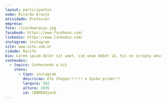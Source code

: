 ```yaml
---
layout: participantes
nome: Ricardo Araujo
atividade: Professor
empresa: 
foto: ricardoaraujo.jpg
facebook: https://www.facebook.com/
linkedin: https://www.linkedin.com/
instagram: instagram
site: www.site.com.br
cidade: Recife
bio: Lorem ipsum dolor sit amet, vim unum debet id, his ne scripta adversarium, in brute perpetua repudiare eam. Eam eu brute ponderum, hinc conclusionemque mea ad. Ea duo ludus graeco sensibus, cu vim inani dolorem concludaturque, nam liber ridens id. Eos harum congue feugait no. Quo denique accumsan contentiones ne, senserit assentior reformidans eu his.
conteudos:
  - topico: Conhecendo o kit
    itens: 
      - tipo: instagram
        descricao: Ele Chegou!!!!!! o Spike prime!!!
        largura: 582
        altura: 1035
        id: CBBM5DUjecK
---
```

